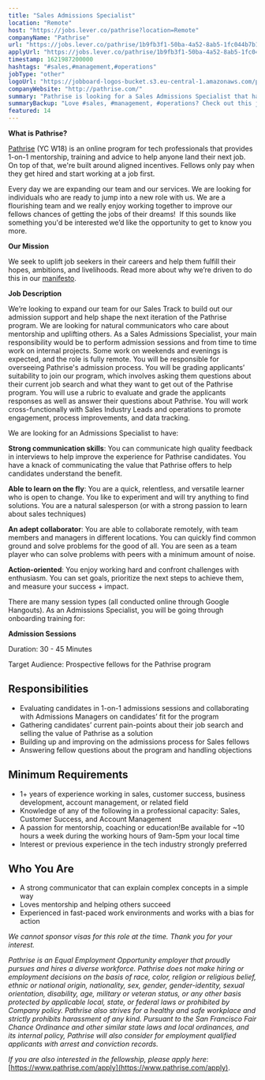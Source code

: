 ```yaml
---
title: "Sales Admissions Specialist"
location: "Remote"
host: "https://jobs.lever.co/pathrise?location=Remote"
companyName: "Pathrise"
url: "https://jobs.lever.co/pathrise/1b9fb3f1-50ba-4a52-8ab5-1fc044b7b131"
applyUrl: "https://jobs.lever.co/pathrise/1b9fb3f1-50ba-4a52-8ab5-1fc044b7b131/apply"
timestamp: 1621987200000
hashtags: "#sales,#management,#operations"
jobType: "other"
logoUrl: "https://jobboard-logos-bucket.s3.eu-central-1.amazonaws.com/pathrise"
companyWebsite: "http://pathrise.com/"
summary: "Pathrise is looking for a Sales Admissions Specialist that has 1+ years of experience working in sales, customer success, business development, account management, or related field."
summaryBackup: "Love #sales, #management, #operations? Check out this job post!"
featured: 14
---
```


**What is Pathrise?**

[Pathrise](https://www.pathrise.com/) (YC W18) is an online program for tech professionals that provides 1-on-1 mentorship, training and advice to help anyone land their next job. On top of that, we're built around aligned incentives. Fellows only pay when they get hired and start working at a job first.

Every day we are expanding our team and our services. We are looking for individuals who are ready to jump into a new role with us. We are a flourishing team and we really enjoy working together to improve our fellows chances of getting the jobs of their dreams!  If this sounds like something you'd be interested we’d like the opportunity to get to know you more.

**Our Mission**

We seek to uplift job seekers in their careers and help them fulfill their hopes, ambitions, and livelihoods. Read more about why we’re driven to do this in our [manifesto](https://www.pathrise.com/manifesto).

**Job Description** 

We’re looking to expand our team for our Sales Track to build out our admission support and help shape the next iteration of the Pathrise program. We are looking for natural communicators who care about mentorship and uplifting others. As a Sales Admissions Specialist, your main responsibility would be to perform admission sessions and from time to time work on internal projects. Some work on weekends and evenings is expected, and the role is fully remote. You will be responsible for overseeing Pathrise's admission process. You will be grading applicants’ suitability to join our program, which involves asking them questions about their current job search and what they want to get out of the Pathrise program. You will use a rubric to evaluate and grade the applicants responses as well as answer their questions about Pathrise. You will work cross-functionally with Sales Industry Leads and operations to promote engagement, process improvements, and data tracking. 

We are looking for an Admissions Specialist to have: 

**Strong communication skills**: You can communicate high quality feedback in interviews to help improve the experience for Pathrise candidates. You have a knack of communicating the value that Pathrise offers to help candidates understand the benefit.

**Able to learn on the fly**: You are a quick, relentless, and versatile learner who is open to change. You like to experiment and will try anything to find solutions. You are a natural salesperson (or with a strong passion to learn about sales techniques)

**An adept collaborator**: You are able to collaborate remotely, with team members and managers in different locations. You can quickly find common ground and solve problems for the good of all. You are seen as a team player who can solve problems with peers with a minimum amount of noise.

**Action-oriented**: You enjoy working hard and confront challenges with enthusiasm. You can set goals, prioritize the next steps to achieve them, and measure your success + impact. 

There are many session types (all conducted online through Google Hangouts). As an Admissions Specialist, you will be going through onboarding training for: 

**Admission Sessions**

Duration: 30 - 45 Minutes

Target Audience: Prospective fellows for the Pathrise program

## Responsibilities

*   Evaluating candidates in 1-on-1 admissions sessions and collaborating with Admissions Managers on candidates’ fit for the program
*   Gathering candidates’ current pain-points about their job search and selling the value of Pathrise as a solution
*   Building up and improving on the admissions process for Sales fellows
*   Answering fellow questions about the program and handling objections

## Minimum Requirements

*   1+ years of experience working in sales, customer success, business development, account management, or related field
*   Knowledge of any of the following in a professional capacity: Sales, Customer Success, and Account Management
*   A passion for mentorship, coaching or education!Be available for ~10 hours a week during the working hours of 9am-5pm your local time
*   Interest or previous experience in the tech industry strongly preferred

## Who You Are

*   A strong communicator that can explain complex concepts in a simple way
*   Loves mentorship and helping others succeed
*   Experienced in fast-paced work environments and works with a bias for action

_We cannot sponsor visas for this role at the time. Thank you for your interest._

_Pathrise is an Equal Employment Opportunity employer that proudly pursues and hires a diverse workforce. Pathrise does not make hiring or employment decisions on the basis of race, color, religion or religious belief, ethnic or national origin, nationality, sex, gender, gender-identity, sexual orientation, disability, age, military or veteran status, or any other basis protected by applicable local, state, or federal laws or prohibited by Company policy. Pathrise also strives for a healthy and safe workplace and strictly prohibits harassment of any kind. Pursuant to the San Francisco Fair Chance Ordinance and other similar state laws and local ordinances, and its internal policy, Pathrise will also consider for employment qualified applicants with arrest and conviction records._

_If you are also interested in the fellowship, please apply here_: [https://www.pathrise.com/apply](https://www.pathrise.com/apply).
